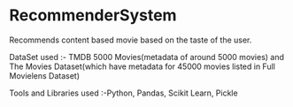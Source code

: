 # RecommenderSystem


Recommends content based movie based on the taste of the user.

DataSet used :- TMDB 5000 Movies(metadata of around 5000 movies) and The Movies Dataset(which have metadata for 45000 movies listed in Full Movielens Dataset)

Tools and Libraries used :-Python, Pandas, Scikit Learn, Pickle
